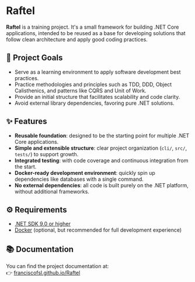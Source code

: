 # Raftel 

**Raftel** is a training project. It's a small framework for building .NET Core applications, intended to be reused as a base for developing solutions that follow clean architecture and apply good coding practices.
 
## 🎯 Project Goals

- Serve as a learning environment to apply software development best practices.
- Practice methodologies and principles such as TDD, DDD, Object Calisthenics, and patterns like CQRS and Unit of Work.
- Provide an initial structure that facilitates scalability and code clarity.
- Avoid external library dependencies, favoring pure .NET solutions.

## ✨ Features

- **Reusable foundation**: designed to be the starting point for multiple .NET Core applications.
- **Simple and extensible structure**: clear project organization (`cli/`, `src/`, `tests/`) to support growth.
- **Integrated testing**: with code coverage and continuous integration from the start.
- **Docker-ready development environment**: quickly spin up dependencies like databases with a single command.
- **No external dependencies**: all code is built purely on the .NET platform, without additional frameworks.

## ⚙️ Requirements

- [.NET SDK 9.0 or higher](https://dotnet.microsoft.com/download)
- [Docker](https://www.docker.com/) (optional, but recommended for full development experience)

## 📚 Documentation

You can find the project documentation at:  
👉 [franciscofsl.github.io/Raftel](https://franciscofsl.github.io/Raftel)
